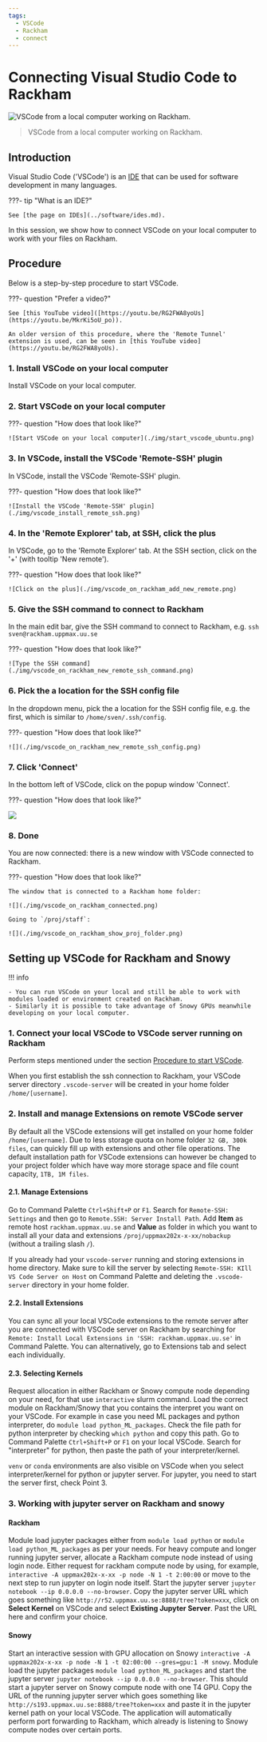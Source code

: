 ```yaml
---
tags:
  - VSCode
  - Rackham
  - connect
---
```


# Connecting Visual Studio Code to Rackham

![VSCode from a local computer working on Rackham.](./img/vscode_connected_to_rackham.png)

> VSCode from a local computer working on Rackham.

## Introduction

Visual Studio Code ('VSCode') is an [IDE](../software/ides.md)
that can be used for software development in many languages.

???- tip "What is an IDE?"

    See [the page on IDEs](../software/ides.md).

In this session, we show how to connect VSCode on your local computer
to work with your files on Rackham.

## Procedure

Below is a step-by-step procedure to start VSCode.

???- question "Prefer a video?"

    See [this YouTube video]([https://youtu.be/RG2FWA8yoUs](https://youtu.be/MkrKi5oU_po)).

    An older version of this procedure, where the 'Remote Tunnel'
    extension is used, can be seen in [this YouTube video](https://youtu.be/RG2FWA8yoUs).

### 1. Install VSCode on your local computer

Install VSCode on your local computer.

### 2. Start VSCode on your local computer

???- question "How does that look like?"

    ![Start VSCode on your local computer](./img/start_vscode_ubuntu.png)

### 3. In VSCode, install the VSCode 'Remote-SSH' plugin

In VSCode, install the VSCode 'Remote-SSH' plugin.

???- question "How does that look like?"

    ![Install the VSCode 'Remote-SSH' plugin](./img/vscode_install_remote_ssh.png)

### 4. In the 'Remote Explorer' tab, at SSH, click the plus

In VSCode, go to the 'Remote Explorer' tab.
At the SSH section, click on the '+' (with tooltip 'New remote').

???- question "How does that look like?"

    ![Click on the plus](./img/vscode_on_rackham_add_new_remote.png)

### 5. Give the SSH command to connect to Rackham

In the main edit bar, give the SSH command to connect to Rackham,
e.g. `ssh sven@rackham.uppmax.uu.se`

???- question "How does that look like?"

    ![Type the SSH command](./img/vscode_on_rackham_new_remote_ssh_command.png)

### 6. Pick the a location for the SSH config file

In the dropdown menu, pick the a location for the SSH config file,
e.g. the first, which is similar to `/home/sven/.ssh/config`.

???- question "How does that look like?"

    ![](./img/vscode_on_rackham_new_remote_ssh_config.png)

### 7. Click 'Connect'

In the bottom left of VSCode, click on the popup window 'Connect'.

???- question "How does that look like?"

![](./img/vscode_on_rackham_new_remote_click_connect.png)

### 8. Done

You are now connected: there is a new window with VSCode connected to Rackham.

???- question "How does that look like?"

    The window that is connected to a Rackham home folder:

    ![](./img/vscode_on_rackham_connected.png)

    Going to `/proj/staff`:

    ![](./img/vscode_on_rackham_show_proj_folder.png)

## Setting up VSCode for Rackham and Snowy

!!! info

    - You can run VSCode on your local and still be able to work with modules loaded or environment created on Rackham.  
    - Similarly it is possible to take advantage of Snowy GPUs meanwhile developing on your local computer.  

### 1. Connect your local VSCode to VSCode server running on Rackham

Perform steps mentioned under the section [Procedure to start VSCode](#procedure-to-start-vscode).  

When you first establish the ssh connection to Rackham, your VSCode server directory `.vscode-server` will be created in your home folder `/home/[username]`.  

### 2. Install and manage Extensions on remote VSCode server

By default all the VSCode extensions will get installed on your home folder `/home/[username]`. Due to less storage quota on home folder `32 GB, 300k files`, can quickly fill up with extensions and other file operations. The default installation path for VSCode extensions can however be changed to your project folder which have way more storage space and file count capacity, `1TB, 1M files`.

#### 2.1. Manage Extensions

Go to Command Palette `Ctrl+Shift+P` or `F1`. Search for `Remote-SSH: Settings` and then go to `Remote.SSH: Server Install Path`. Add **Item** as remote host `rackham.uppmax.uu.se` and **Value** as folder in which you want to install all your data and extensions `/proj/uppmax202x-x-xx/nobackup` (without a trailing slash `/`).  

If you already had your `vscode-server` running and storing extensions in home directory. Make sure to kill the server by selecting `Remote-SSH: KIll VS Code Server on Host` on Command Palette and deleting the `.vscode-server` directory in your home folder.  

#### 2.2. Install Extensions

You can sync all your local VSCode extensions to the remote server after you are connected with VSCode server on Rackham by searching for `Remote: Install Local Extensions in 'SSH: rackham.uppmax.uu.se'` in Command Palette. You can alternatively, go to Extensions tab and select each individually.  

#### 2.3. Selecting Kernels

Request allocation in either Rackham or Snowy compute node depending on your need, for that use `interactive` slurm command. Load the correct module on Rackham/Snowy that you contains the interpret you want on your VSCode. For example in case you need ML packages and python interpreter, do `module load python_ML_packages`. Check the file path for python interpreter by checking `which python` and copy this path. Go to Command Palette `Ctrl+Shift+P` or `F1` on your local VSCode. Search for "interpreter" for python, then paste the path of your interpreter/kernel.  

`venv` or `conda` environments are also visible on VSCode when you select interpreter/kernel for python or jupyter server. For jupyter, you need to start the server first, check Point 3.

### 3. Working with jupyter server on Rackham and snowy

#### Rackham

Module load jupyter packages either from `module load python` or `module load python_ML_packages` as per your needs. For heavy compute and longer running jupyter server, allocate a Rackham compute node instead of using login node. Either request for rackham compute node by using, for example, `interactive -A uppmax202x-x-xx -p node -N 1 -t 2:00:00` or move to the next step to run jupyter on login node itself. Start the jupyter server `jupyter notebook --ip 0.0.0.0 --no-browser`. Copy the jupyter server URL which goes something like `http://r52.uppmax.uu.se:8888/tree?token=xxx`, click on **Select Kernel** on VSCode and select **Existing Jupyter Server**. Past the URL here and confirm your choice.  

#### Snowy

Start an interactive session with GPU allocation on Snowy `interactive -A uppmax202x-x-xx -p node -N 1 -t 02:00:00 --gres=gpu:1 -M snowy`. Module load the jupyter packages `module load python_ML_packages` and start the jupyter server `jupyter notebook --ip 0.0.0.0 --no-browser`. This should start a jupyter server on Snowy compute node with one T4 GPU. Copy the URL of the running jupyter server which goes something like `http://s193.uppmax.uu.se:8888/tree?token=xxx` and paste it in the jupyter kernel path on your local VSCode. The application will automatically perform port forwarding to Rackham, which already is listening to Snowy compute nodes over certain ports.
